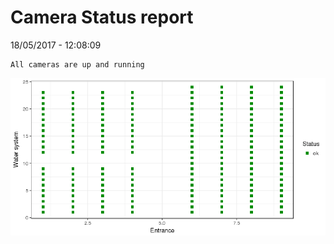 Camera Status report
================
18/05/2017 - 12:08:09

    All cameras are up and running

![](camreport_files/figure-markdown_github/unnamed-chunk-2-1.png)
